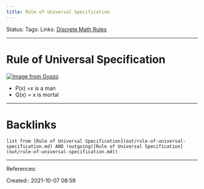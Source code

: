 ```yaml
---
title: Rule of Universal Specification
---
```

Status: 
Tags: 
Links: [Discrete Math Rules](out/discrete-math-rules.md)
___
# Rule of Universal Specification
[![Image from Gyazo](https://i.gyazo.com/e7e5ea91efa6974e7771abf022b01b97.png)](https://gyazo.com/e7e5ea91efa6974e7771abf022b01b97)
- P(x) =x is a man
- Q(x) = x is mortal
___
# Backlinks
```dataview
list from [Rule of Universal Specification](out/rule-of-universal-specification.md) AND !outgoing([Rule of Universal Specification](out/rule-of-universal-specification.md))
```
___
References:

Created:: 2021-10-07 08:59
